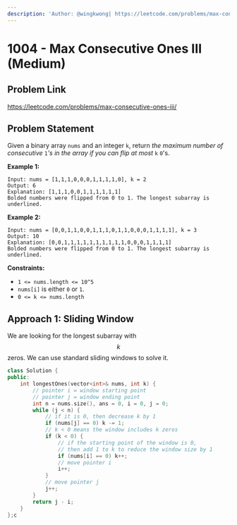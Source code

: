 ```yaml
---
description: 'Author: @wingkwong| https://leetcode.com/problems/max-consecutive-ones-iii/'
---
```


# 1004 - Max Consecutive Ones III (Medium)

## Problem Link

https://leetcode.com/problems/max-consecutive-ones-iii/

## Problem Statement

Given a binary array `nums` and an integer `k`, return _the maximum number of consecutive_ `1`_'s in the array if you can flip at most_ `k` `0`'s.

**Example 1:**

```
Input: nums = [1,1,1,0,0,0,1,1,1,1,0], k = 2
Output: 6
Explanation: [1,1,1,0,0,1,1,1,1,1,1]
Bolded numbers were flipped from 0 to 1. The longest subarray is underlined.
```

**Example 2:**

```
Input: nums = [0,0,1,1,0,0,1,1,1,0,1,1,0,0,0,1,1,1,1], k = 3
Output: 10
Explanation: [0,0,1,1,1,1,1,1,1,1,1,1,0,0,0,1,1,1,1]
Bolded numbers were flipped from 0 to 1. The longest subarray is underlined.
```

**Constraints:**

* `1 <= nums.length <= 10^5`
* `nums[i]` is either `0` or `1`.
* `0 <= k <= nums.length`

## Approach 1: Sliding Window

We are looking for the longest subarray with $$k$$ zeros. We can use standard sliding windows to solve it.

<SolutionAuthor name="@wingkwong"/>

```cpp
class Solution {
public:
    int longestOnes(vector<int>& nums, int k) {
        // pointer i = window starting point
        // pointer j = window ending point
        int n = nums.size(), ans = 0, i = 0, j = 0;
        while (j < n) {
            // if it is 0, then decrease k by 1
            if (nums[j] == 0) k -= 1;
            // k < 0 means the window includes k zeros
            if (k < 0) {
                // if the starting point of the window is 0,
                // then add 1 to k to reduce the window size by 1 
                if (nums[i] == 0) k++;
                // move pointer i
                i++;
            }
            // move pointer j
            j++;
        }
        return j - i;
    }
};c
```
